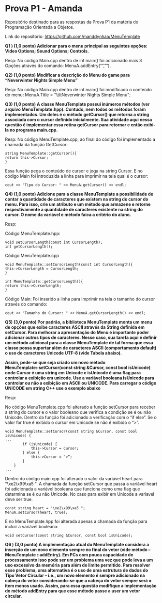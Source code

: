 # Prova P1 - Amanda
Repositório destinado para as respostas da Prova P1 da matéria de Programação Orientada a Objetos.

Link do repositório: https://github.com/manddynhaa/MenuTemplate

**Q1 ) (1,0 ponto) Adicionar para o menu principal as seguintes opções: Video Options; Sound Options; Controls.**

Resp: No código Main.cpp dentro de int main() foi adicionado mais 3 Opções através do comando: MenuA.addEntry(“”,””).

**Q2) (1,0 ponto) Modificar a descrição do Menu do game para “Neverwinter Nights Simple Menu”** 

Resp: No código Main.cpp dentro de int main() foi modificado o conteúdo do menu: MenuA.Title = "\t\tNeverwinter Nights Simple Menu";

**Q3) (1,0 ponto) A classe MenuTemplate possui inúmeros métodos (ver arquivo MenuTemplate.hpp). Contudo, nem todos os métodos foram implementados. Um deles é o método getCursor() que retorna a string associada com o cursor definido inicialmente. Sua atividade aqui nessa questão é implementar essa rotina getCursor para retornar e então exibi-la no programa main.cpp.**

Resp: No código MenuTemplate.cpp, ao final do código foi implementado a chamada da função GetCursor:
```
string MenuTemplate::getCursor(){
return this->Cursor;
}
```
Essa função pega o conteúdo de cursor e joga na string Cursor.
E no código Main foi introduzida a linha para imprimir na tela qual é o cursor:
```
cout << "Tipo do Cursor: " << MenuA.getCursor() << endl;
```

**Q4) (1,0 ponto) Adicione para a classe MenuTemplate a possibilidade de contar a quantidade de caracteres que existem na string do cursor do menu. Para isso, crie um atributo e um método que armazene e retorne respectivamente a quantidade de caracteres existente na string do cursor. O nome da variável e método faica a critério do aluno.**

Resp: 

Código MenuTemplate.hpp:
```
void setCursorLength(const int CursorLength);
int getCursorLength();
```

Código MenuTemplate.cpp
```
void MenuTemplate::setCursorLength(const int CursorLength){
this->CursorLength = CursorLength;
}

int MenuTemplate::getCursorLength(){
return this->CursorLength;
}
```

Código Main:
Foi inserido a linha para imprimir na tela o tamanho do cursor através do comando:
```
cout << "Tamanho do Cursor: " << MenuA.getCursorLength() << endl;
```


**Q5) (3,0 ponto) Por padrão, a biblioteca MenuTemplate monta um menu de opções que exibe caracteres ASCII através da String definida em setCursor. Para melhorar a apresentação do Menu é importante poder adicionar outros tipos de caracteres. Nesse caso, sua tarefa aqui é definir um método adicional para a classe MenuTemplate de tal forma que essa classe possa suportar além de caracteres ASCII (comportamento default) o uso de caracteres Unicode UTF-8 (vide Tabela abaixo).**

**Assim, pede-se que seja criado um novo método MenuTemplate::setCursor(const string &Cursor,
const bool isUnicode) onde Cursor é uma string em Unicode e isUnicode é uma flag para controlar a
exibição em unicode. Use a variável booleana isUnicode para controlar ou não a exibição em ASCII ou
UNICODE. Para carregar o código UNICODE em string C++ use o exemplo abaixo**

Resp:

No código MenuTemplate.cpp foi alterado a função setCursor para receber a string do cursor e o valor booleano que verifica a condição se é ou não Unicode.
Dentro da função foi adicionado a verificação com o “if else”. Se o valor for true é exibido o cursor em Unicode se não é exibido o “>”.
```
void MenuTemplate::setCursor(const string &Cursor, const bool isUnicode) {
...
		if (isUnicode) {
			this->Cursor = Cursor;
		} else {
			this->Cursor = “>”;
		}
    }
...
```

Dentro do código main.cpp foi alterado o valor da variável heart para "\xe2\x99\xa5 ". A chamada da função setCursor que passa a variável heart foi adicionada a variável booleana que funciona como uma flag que determina se é ou não Unicode. No caso para exibir em Unicode a variavel deve ser true.
```
const string heart = "\xe2\x99\xa5 ";
MenuA.setCursor(heart, true);
```

E no MenuTemplate.hpp foi alterada apenas a chamada da função para incluir a variável booleana:
```
void setCursor(const string &Cursor, const bool isUnicode);
```


**Q6 ) (3,0 ponto) A implementação atual do MenuTemplate considera a inserção de um novo elemento sempre no final do vetor (vide método – MenuTemplate ::addEntry). Em PCs com pouca capacidade de processamento isso pode ser um problema uma vez que pode leva a um uso excessivo da memória para além do limite permitido. Para resolver esse problema, uma alternativa é o uso de uma estrutura de dados do Tipo Vetor Circular – i.e., um novo elemento é sempre adicionado na cabeça do vetor considerando-se que a cabeça do vetor sempre será o item menos usado. Assim, para essa questão modifique a implementação do método addEntry para que esse método passe a user um vetor circular.**

